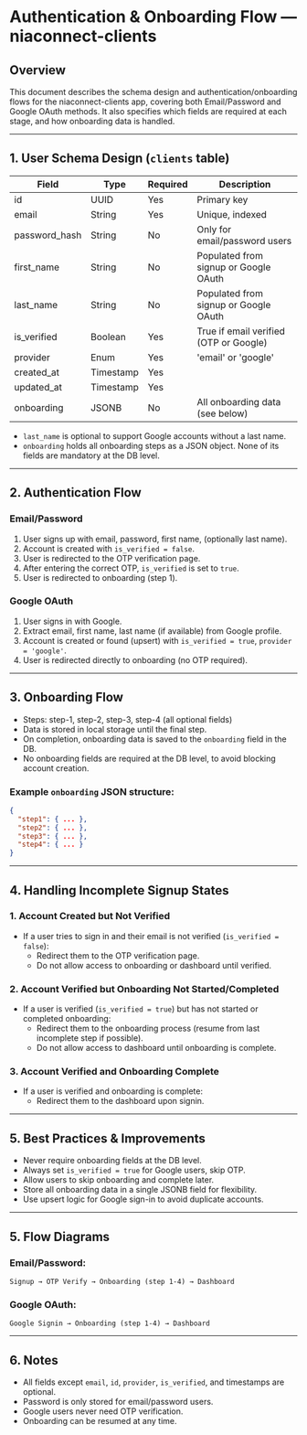 # Authentication & Onboarding Flow — niaconnect-clients

## Overview
This document describes the schema design and authentication/onboarding flows for the niaconnect-clients app, covering both Email/Password and Google OAuth methods. It also specifies which fields are required at each stage, and how onboarding data is handled.

---

## 1. User Schema Design (`clients` table)

| Field         | Type      | Required | Description                                   |
|-------------- |---------- |----------|-----------------------------------------------|
| id            | UUID      | Yes      | Primary key                                   |
| email         | String    | Yes      | Unique, indexed                               |
| password_hash | String    | No       | Only for email/password users                 |
| first_name    | String    | No       | Populated from signup or Google OAuth         |
| last_name     | String    | No       | Populated from signup or Google OAuth         |
| is_verified   | Boolean   | Yes      | True if email verified (OTP or Google)        |
| provider      | Enum      | Yes      | 'email' or 'google'                           |
| created_at    | Timestamp | Yes      |                                               |
| updated_at    | Timestamp | Yes      |                                               |
| onboarding    | JSONB     | No       | All onboarding data (see below)               |

- `last_name` is optional to support Google accounts without a last name.
- `onboarding` holds all onboarding steps as a JSON object. None of its fields are mandatory at the DB level.

---

## 2. Authentication Flow

### Email/Password
1. User signs up with email, password, first name, (optionally last name).
2. Account is created with `is_verified = false`.
3. User is redirected to the OTP verification page.
4. After entering the correct OTP, `is_verified` is set to `true`.
5. User is redirected to onboarding (step 1).

### Google OAuth
1. User signs in with Google.
2. Extract email, first name, last name (if available) from Google profile.
3. Account is created or found (upsert) with `is_verified = true`, `provider = 'google'`.
4. User is redirected directly to onboarding (no OTP required).

---

## 3. Onboarding Flow
- Steps: step-1, step-2, step-3, step-4 (all optional fields)
- Data is stored in local storage until the final step.
- On completion, onboarding data is saved to the `onboarding` field in the DB.
- No onboarding fields are required at the DB level, to avoid blocking account creation.

### Example `onboarding` JSON structure:
```json
{
  "step1": { ... },
  "step2": { ... },
  "step3": { ... },
  "step4": { ... }
}
```

---

## 4. Handling Incomplete Signup States

### 1. Account Created but Not Verified
- If a user tries to sign in and their email is not verified (`is_verified = false`):
  - Redirect them to the OTP verification page.
  - Do not allow access to onboarding or dashboard until verified.

### 2. Account Verified but Onboarding Not Started/Completed
- If a user is verified (`is_verified = true`) but has not started or completed onboarding:
  - Redirect them to the onboarding process (resume from last incomplete step if possible).
  - Do not allow access to dashboard until onboarding is complete.

### 3. Account Verified and Onboarding Complete
- If a user is verified and onboarding is complete:
  - Redirect them to the dashboard upon signin.

---

## 5. Best Practices & Improvements
- Never require onboarding fields at the DB level.
- Always set `is_verified = true` for Google users, skip OTP.
- Allow users to skip onboarding and complete later.
- Store all onboarding data in a single JSONB field for flexibility.
- Use upsert logic for Google sign-in to avoid duplicate accounts.

---

## 5. Flow Diagrams

### Email/Password:
```
Signup → OTP Verify → Onboarding (step 1-4) → Dashboard
```

### Google OAuth:
```
Google Signin → Onboarding (step 1-4) → Dashboard
```

---

## 6. Notes
- All fields except `email`, `id`, `provider`, `is_verified`, and timestamps are optional.
- Password is only stored for email/password users.
- Google users never need OTP verification.
- Onboarding can be resumed at any time.

